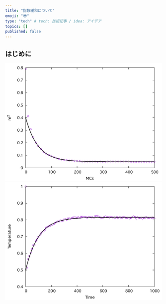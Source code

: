 ```yaml
---
title: "指数緩和について"
emoji: "😎"
type: "tech" # tech: 技術記事 / idea: アイデア
topics: []
published: false
---
```


## はじめに


![モンテカルロ](/images/exp_relaxation/mc.png)
![MD](/images/exp_relaxation/md.png)